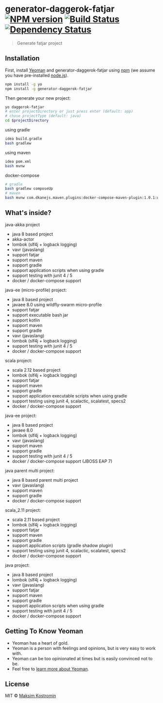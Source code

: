 # generator-daggerok-fatjar [![NPM version][npm-image]][npm-url] [![Build Status][travis-image]][travis-url] [![Dependency Status][daviddm-image]][daviddm-url]
> Generate fatjar project

## Installation

First, install [Yeoman](http://yeoman.io) and generator-daggerok-fatjar using [npm](https://www.npmjs.com/) (we assume you have pre-installed [node.js](https://nodejs.org/)).

```bash
npm install -g yo
npm install -g generator-daggerok-fatjar
```

Then generate your new project:

```bash
yo daggerok-fatjar
# enter projectDirectory or just press enter (default: app)
# chose projectType (default: java)
cd $projectDirectory
```

using gradle

```bash
idea build.gradle
bash gradlew
```

using maven

```bash
idea pom.xml
bash mvnw
```

docker-compose

```bash
# gradle
bash gradlew composeUp
# maven
bash mvnw com.dkanejs.maven.plugins:docker-compose-maven-plugin:1.0.1:up
```

## What's inside?

java-akka project

 * java 8 based project
 * akka-actor
 * lombok (slf4j + logback logging)
 * vavr (javaslang)
 * support fatjar
 * support maven
 * support gradle
 * support application scripts when using gradle
 * support testing with junit 4 / 5
 * docker / docker-compose support

java-ee (micro-profile) project:

 * java 8 based project
 * javaee 8.0 using wildfly-swarm micro-profile
 * support fatjar
 * support executable bash jar
 * support kotlin
 * support maven
 * support gradle
 * vavr (javaslang)
 * lombok (slf4j + logback logging)
 * support testing with junit 4 / 5
 * docker / docker-compose support

scala project:

 * scala 2.12 based project
 * lombok (slf4j + logback logging)
 * support fatjar
 * support maven
 * support gradle
 * support application executable scripts when using gradle
 * support testing using junit 4, scalactic, scalatest, specs2
 * docker / docker-compose support

java-ee project:

 * java 8 based project
 * javaee 8.0
 * lombok (slf4j + logback logging)
 * vavr (javaslang)
 * support maven
 * support gradle
 * support testing with junit 4 / 5
 * docker / docker-compose support (JBOSS EAP 7)

java parent multi project:

 * java 8 based parent multi project
 * vavr (javaslang)
 * support maven
 * support gradle
 * docker / docker-compose support

scala_2.11 project:

 * scala 2.11 based project
 * lombok (slf4j + logback logging)
 * support fatjar
 * support maven
 * support gradle
 * support application scripts (gradle shadow plugin)
 * support testing using junit 4, scalactic, scalatest, specs2
 * docker / docker-compose support

java project:

 * java 8 based project
 * lombok (slf4j + logback logging)
 * vavr (javaslang)
 * support fatjar
 * support maven
 * support gradle
 * support application scripts when using gradle
 * support testing with junit 4 / 5
 * docker / docker-compose support

## Getting To Know Yeoman

 * Yeoman has a heart of gold.
 * Yeoman is a person with feelings and opinions, but is very easy to work with.
 * Yeoman can be too opinionated at times but is easily convinced not to be.
 * Feel free to [learn more about Yeoman](http://yeoman.io/).

## License

MIT © [Maksim Kostromin](https://github.com/daggerok)

[npm-image]: https://badge.fury.io/js/generator-daggerok-fatjar.svg
[npm-url]: https://npmjs.org/package/generator-daggerok-fatjar
[travis-image]: https://travis-ci.org/daggerok/generator-daggerok-fatjar.svg?branch=master
[travis-url]: https://travis-ci.org/daggerok/generator-daggerok-fatjar
[daviddm-image]: https://david-dm.org/daggerok/generator-daggerok-fatjar.svg?theme=shields.io
[daviddm-url]: https://david-dm.org/daggerok/generator-daggerok-fatjar
[coveralls-image]: https://coveralls.io/repos/daggerok/generator-daggerok-fatjar/badge.svg
[coveralls-url]: https://coveralls.io/r/daggerok/generator-daggerok-fatjar
